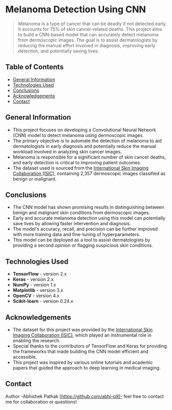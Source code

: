
# Melanoma Detection Using CNN
> Melanoma is a type of cancer that can be deadly if not detected early. It accounts for 75% of skin cancer-related deaths. This project aims to build a CNN-based model that can accurately detect melanoma from dermoscopic images. The goal is to assist dermatologists by reducing the manual effort involved in diagnosis, improving early detection, and potentially saving lives.

## Table of Contents
* [General Information](#general-information)
* [Technologies Used](#technologies-used)
* [Conclusions](#conclusions)
* [Acknowledgements](#acknowledgements)
* [Contact](#contact)

## General Information
- This project focuses on developing a Convolutional Neural Network (CNN) model to detect melanoma using dermoscopic images.
- The primary objective is to automate the detection of melanoma to aid dermatologists in early diagnosis and potentially reduce the manual workload involved in analyzing skin cancer images.
- Melanoma is responsible for a significant number of skin cancer deaths, and early detection is critical to improving patient outcomes.
- The dataset used is sourced from the [International Skin Imaging Collaboration (ISIC)](https://isic-archive.com/), containing 2,357 dermoscopic images classified as benign or malignant.

## Conclusions
- The CNN model has shown promising results in distinguishing between benign and malignant skin conditions from dermoscopic images.
- Early and accurate melanoma detection using this model can potentially save lives by allowing faster intervention and diagnosis.
- The model's accuracy, recall, and precision can be further improved with more training data and fine-tuning of hyperparameters.
- This model can be deployed as a tool to assist dermatologists by providing a second opinion or flagging suspicious skin conditions.

## Technologies Used
- **TensorFlow** - version 2.x
- **Keras** - version 2.x
- **NumPy** - version 1.x
- **Matplotlib** - version 3.x
- **OpenCV** - version 4.x
- **Scikit-learn** - version 0.24.x

## Acknowledgements
- The dataset for this project was provided by the [International Skin Imaging Collaboration (ISIC)](https://isic-archive.com/), which played an instrumental role in enabling the research.
- Special thanks to the contributors of TensorFlow and Keras for providing the frameworks that made building the CNN model efficient and accessible.
- This project was inspired by various online tutorials and academic papers that guided the approach to deep learning in medical imaging.

## Contact
Author -Abhishek Pathak [https://github.com/abhi-p9]- feel free to contact me for collaboration or questions!

